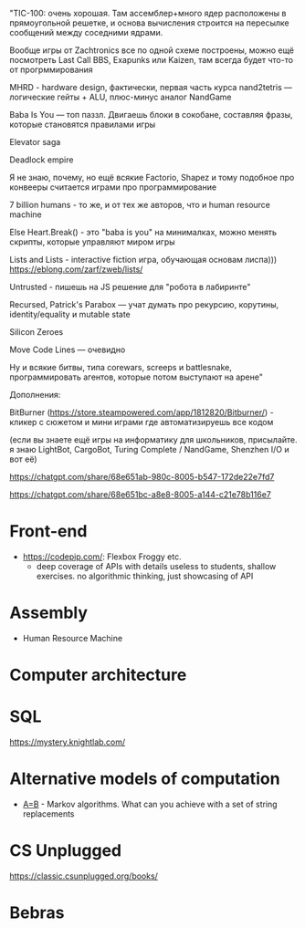 "TIC-100: очень хорошая. Там ассемблер+много ядер расположены в прямоугольной решетке, и основа вычисления строится на пересылке сообщений между соседними ядрами.

Вообще игры от Zachtronics все по одной схеме построены, можно ещё посмотреть Last Call BBS, Exapunks или Kaizen, там всегда будет что-то от прогрммирования

MHRD - hardware design, фактически,  первая часть курса nand2tetris — логические гейты + ALU, плюс-минус аналог NandGame

Baba Is You — топ паззл. Двигаешь блоки в сокобане, составляя фразы, которые становятся правилами игры

Elevator saga

Deadlock empire

Я не знаю, почему, но ещё всякие Factorio, Shapez и тому подобное про конвееры считается играми про программирование

7 billion humans - то же, и от тех же авторов, что и human resource machine

Else Heart.Break() - это "baba is you" на минималках, можно менять скрипты, которые управляют миром игры

Lists and Lists - interactive fiction игра, обучающая основам лиспа)))
https://eblong.com/zarf/zweb/lists/

Untrusted - пишешь на JS решение для "робота в лабиринте"

Recursed, Patrick's Parabox — учат думать про рекурсию, корутины, identity/equality и mutable state

Silicon Zeroes

Move Code Lines — очевидно

Ну и всякие битвы, типа corewars, screeps и battlesnake, программировать агентов, которые потом выступают на арене"

Дополнения:

BitBurner (https://store.steampowered.com/app/1812820/Bitburner/) - кликер с сюжетом и мини играми где автоматизируешь все кодом

(если вы знаете ещё игры на информатику для школьников, присылайте. я знаю LightBot, CargoBot, Turing Complete / NandGame, Shenzhen I/O и вот её)






https://chatgpt.com/share/68e651ab-980c-8005-b547-172de22e7fd7

https://chatgpt.com/share/68e651bc-a8e8-8005-a144-c21e78b116e7

# Front-end

- https://codepip.com/: Flexbox Froggy etc.
  - deep coverage of APIs with details useless to students, shallow exercises. no algorithmic thinking, just showcasing of API

# Assembly

- Human Resource Machine

# Computer architecture

# SQL

https://mystery.knightlab.com/

# Alternative models of computation

- [A=B](https://store.steampowered.com/app/1720850/AB/) - Markov algorithms. What can you achieve with a set of string replacements



# CS Unplugged

https://classic.csunplugged.org/books/


# Bebras

